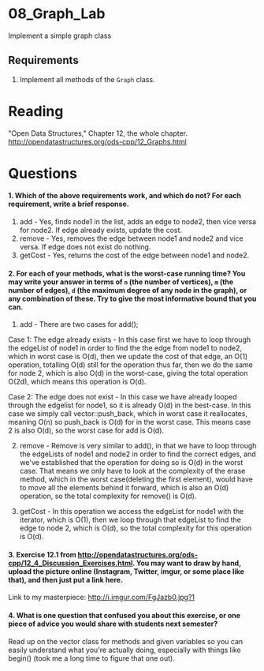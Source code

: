 08_Graph_Lab
============

Implement a simple graph class

Requirements
------------

1. Implement all methods of the `Graph` class.

Reading
=======
"Open Data Structures," Chapter 12, the whole chapter. http://opendatastructures.org/ods-cpp/12_Graphs.html

Questions
=========

#### 1. Which of the above requirements work, and which do not? For each requirement, write a brief response.

1. add - Yes, finds node1 in the list, adds an edge to node2, then vice versa for node2. If edge already exists, update the cost.
2. remove - Yes, removes the edge between node1 and node2 and vice versa. If edge does not exist do nothing.
3. getCost - Yes, returns the cost of the edge between node1 and node2.

#### 2. For each of your methods, what is the worst-case running time? You may write your answer in terms of `n` (the number of vertices), `m` (the number of edges), `d` (the maximum degree of any node in the graph), or any combination of these. Try to give the most informative bound that you can.

1. add - There are two cases for add();

Case 1: The edge already exists - In this case first we have to loop through the edgeList of node1 in order to find the the edge from node1 to node2, which in worst case is O(d), then we update the cost of that edge, an O(1) operation, totalling O(d) still for the operation thus far, then we do the same for node 2, which is also O(d) in the worst-case, giving the total operation O(2d), which means this operation is O(d).

Case 2: The edge does not exist - In this case we have already looped through the edgelist for node1, so it is already O(d) in the best-case. In this case we simply call vector::push_back, which in worst case it reallocates, meaning O(n) so push_back is O(d) for in the worst case. This means case 2 is also O(d), so the worst case for add is O(d).

2. remove - Remove is very similar to add(), in that we have to loop through the edgeLists of node1 and node2 in order to find the correct edges, and we've established that the operation for doing so is O(d) in the worst case. That means we only have to look at the complexity of the erase method, which in the worst case(deleting the first element), would have to move all the elements behind it forward, which is also an O(d) operation, so the total complexity for remove() is O(d).

3. getCost - In this operation we access the edgeList for node1 with the iterator, which is O(1), then we loop through that edgeList to find the edge to node 2, which is O(d), so the total complexity for this operation is O(d).



#### 3. Exercise 12.1 from http://opendatastructures.org/ods-cpp/12_4_Discussion_Exercises.html. You may want to draw by hand, upload the picture online (Instagram, Twitter, imgur, or some place like that), and then just put a link here.

Link to my masterpiece: http://i.imgur.com/FgJazb0.jpg?1

#### 4. What is one question that confused you about this exercise, or one piece of advice you would share with students next semester?

Read up on the vector class for methods and given variables so you can easily understand what you're actually doing, especially with things like begin() (took me a long time to figure that one out).
